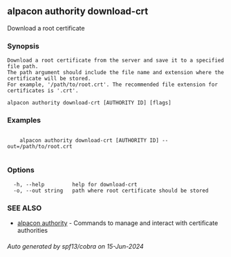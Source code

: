 ## alpacon authority download-crt

Download a root certificate

### Synopsis


	Download a root certificate from the server and save it to a specified file path. 
	The path argument should include the file name and extension where the certificate will be stored. 
	For example, '/path/to/root.crt'. The recommended file extension for certificates is '.crt'.

```
alpacon authority download-crt [AUTHORITY ID] [flags]
```

### Examples

```

	alpacon authority download-crt [AUTHORITY ID] --out=/path/to/root.crt
	
```

### Options

```
  -h, --help         help for download-crt
  -o, --out string   path where root certificate should be stored
```

### SEE ALSO

* [alpacon authority](alpacon_authority.md)	 - Commands to manage and interact with certificate authorities

###### Auto generated by spf13/cobra on 15-Jun-2024
